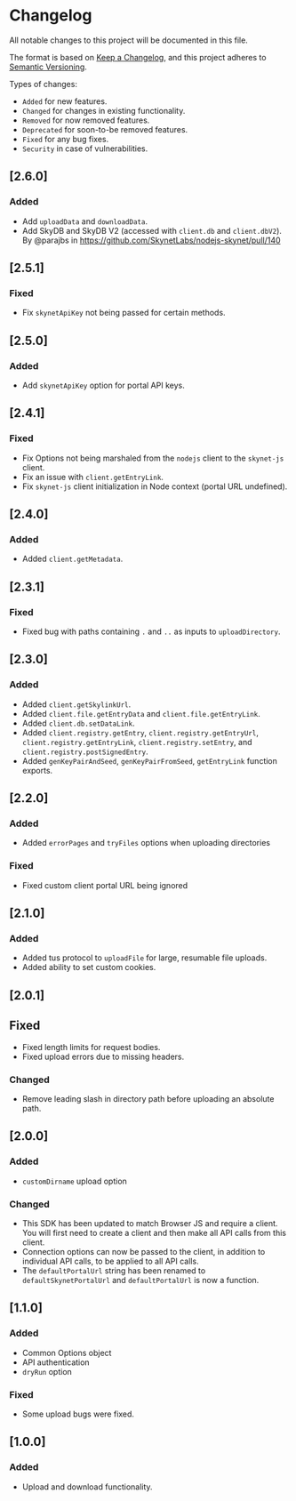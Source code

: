 # Changelog

All notable changes to this project will be documented in this file.

The format is based on [Keep a Changelog](https://keepachangelog.com/en/1.0.0/),
and this project adheres to [Semantic Versioning](https://semver.org/spec/v2.0.0.html).

Types of changes:

- `Added` for new features.
- `Changed` for changes in existing functionality.
- `Removed` for now removed features.
- `Deprecated` for soon-to-be removed features.
- `Fixed` for any bug fixes.
- `Security` in case of vulnerabilities.

## [2.6.0]

### Added

- Add `uploadData` and `downloadData`.
- Add SkyDB and SkyDB V2 (accessed with `client.db` and `client.dbV2`). By @parajbs in https://github.com/SkynetLabs/nodejs-skynet/pull/140

## [2.5.1]

### Fixed

- Fix `skynetApiKey` not being passed for certain methods.

## [2.5.0]

### Added

- Add `skynetApiKey` option for portal API keys.

## [2.4.1]

### Fixed

- Fix Options not being marshaled from the `nodejs` client to the `skynet-js` client.
- Fix an issue with `client.getEntryLink`.
- Fix `skynet-js` client initialization in Node context (portal URL undefined).

## [2.4.0]

### Added

- Added `client.getMetadata`.

## [2.3.1]

### Fixed

- Fixed bug with paths containing `.` and `..` as inputs to `uploadDirectory`.

## [2.3.0]

### Added

- Added `client.getSkylinkUrl`.
- Added `client.file.getEntryData` and `client.file.getEntryLink`.
- Added `client.db.setDataLink`.
- Added `client.registry.getEntry`, `client.registry.getEntryUrl`, `client.registry.getEntryLink`, `client.registry.setEntry`, and `client.registry.postSignedEntry`.
- Added `genKeyPairAndSeed`, `genKeyPairFromSeed`, `getEntryLink` function exports.

## [2.2.0]

### Added

- Added `errorPages` and `tryFiles` options when uploading directories

### Fixed

- Fixed custom client portal URL being ignored

## [2.1.0]

### Added

- Added tus protocol to `uploadFile` for large, resumable file uploads.
- Added ability to set custom cookies.

## [2.0.1]

## Fixed

- Fixed length limits for request bodies.
- Fixed upload errors due to missing headers.

### Changed

- Remove leading slash in directory path before uploading an absolute path.

## [2.0.0]

### Added

- `customDirname` upload option

### Changed

- This SDK has been updated to match Browser JS and require a client. You will
  first need to create a client and then make all API calls from this client.
- Connection options can now be passed to the client, in addition to individual
  API calls, to be applied to all API calls.
- The `defaultPortalUrl` string has been renamed to `defaultSkynetPortalUrl` and
  `defaultPortalUrl` is now a function.

## [1.1.0]

### Added

- Common Options object
- API authentication
- `dryRun` option

### Fixed

- Some upload bugs were fixed.

## [1.0.0]

### Added

- Upload and download functionality.
